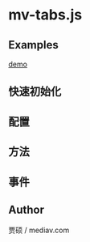mv-tabs.js
==========

Examples
--------

[demo](index.html)

快速初始化
-------


配置
----


方法
----


事件
----


Author
------
贾硕 / mediav.com
